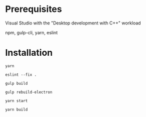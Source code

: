 # Prerequisites

Visual Studio with the "Desktop development with C++" workload

npm, gulp-cli, yarn, eslint

# Installation

```yarn```

```eslint --fix .```

```gulp build```

```gulp rebuild-electron```

```yarn start```

```yarn build```
